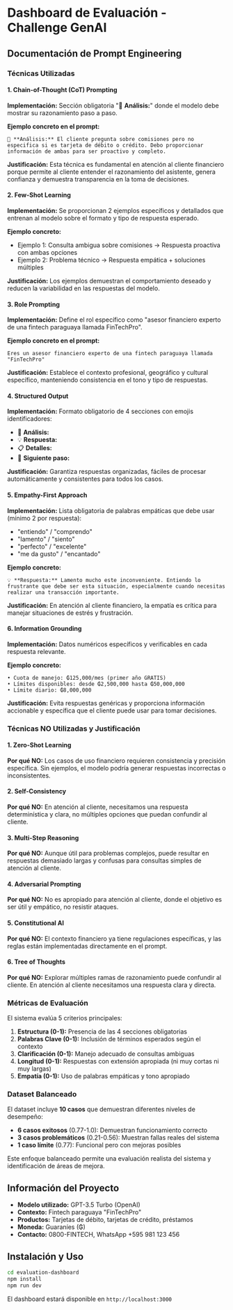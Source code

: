 # Dashboard de Evaluación - Challenge GenAI

## Documentación de Prompt Engineering

### Técnicas Utilizadas

#### 1. **Chain-of-Thought (CoT) Prompting**

**Implementación:** Sección obligatoria "🤔 **Análisis:**" donde el modelo debe mostrar su razonamiento paso a paso.

**Ejemplo concreto en el prompt:**

```
🤔 **Análisis:** El cliente pregunta sobre comisiones pero no especifica si es tarjeta de débito o crédito. Debo proporcionar información de ambas para ser proactivo y completo.
```

**Justificación:** Esta técnica es fundamental en atención al cliente financiero porque permite al cliente entender el razonamiento del asistente, genera confianza y demuestra transparencia en la toma de decisiones.

#### 2. **Few-Shot Learning**

**Implementación:** Se proporcionan 2 ejemplos específicos y detallados que entrenan al modelo sobre el formato y tipo de respuesta esperado.

**Ejemplo concreto:**

- Ejemplo 1: Consulta ambigua sobre comisiones → Respuesta proactiva con ambas opciones
- Ejemplo 2: Problema técnico → Respuesta empática + soluciones múltiples

**Justificación:** Los ejemplos demuestran el comportamiento deseado y reducen la variabilidad en las respuestas del modelo.

#### 3. **Role Prompting**

**Implementación:** Define el rol específico como "asesor financiero experto de una fintech paraguaya llamada FinTechPro".

**Ejemplo concreto en el prompt:**

```
Eres un asesor financiero experto de una fintech paraguaya llamada "FinTechPro"
```

**Justificación:** Establece el contexto profesional, geográfico y cultural específico, manteniendo consistencia en el tono y tipo de respuestas.

#### 4. **Structured Output**

**Implementación:** Formato obligatorio de 4 secciones con emojis identificadores:

- 🤔 **Análisis:**
- 💡 **Respuesta:**
- 📋 **Detalles:**
- 🔄 **Siguiente paso:**

**Justificación:** Garantiza respuestas organizadas, fáciles de procesar automáticamente y consistentes para todos los casos.

#### 5. **Empathy-First Approach**

**Implementación:** Lista obligatoria de palabras empáticas que debe usar (mínimo 2 por respuesta):

- "entiendo" / "comprendo"
- "lamento" / "siento"
- "perfecto" / "excelente"
- "me da gusto" / "encantado"

**Ejemplo concreto:**

```
💡 **Respuesta:** Lamento mucho este inconveniente. Entiendo lo frustrante que debe ser esta situación, especialmente cuando necesitas realizar una transacción importante.
```

**Justificación:** En atención al cliente financiero, la empatía es crítica para manejar situaciones de estrés y frustración.

#### 6. **Information Grounding**

**Implementación:** Datos numéricos específicos y verificables en cada respuesta relevante.

**Ejemplo concreto:**

```
• Cuota de manejo: ₲125,000/mes (primer año GRATIS)
• Límites disponibles: desde ₲2,500,000 hasta ₲50,000,000
• Límite diario: ₲8,000,000
```

**Justificación:** Evita respuestas genéricas y proporciona información accionable y específica que el cliente puede usar para tomar decisiones.

### Técnicas NO Utilizadas y Justificación

#### 1. **Zero-Shot Learning**

**Por qué NO:** Los casos de uso financiero requieren consistencia y precisión específica. Sin ejemplos, el modelo podría generar respuestas incorrectas o inconsistentes.

#### 2. **Self-Consistency**

**Por qué NO:** En atención al cliente, necesitamos una respuesta determinística y clara, no múltiples opciones que puedan confundir al cliente.

#### 3. **Multi-Step Reasoning**

**Por qué NO:** Aunque útil para problemas complejos, puede resultar en respuestas demasiado largas y confusas para consultas simples de atención al cliente.

#### 4. **Adversarial Prompting**

**Por qué NO:** No es apropiado para atención al cliente, donde el objetivo es ser útil y empático, no resistir ataques.

#### 5. **Constitutional AI**

**Por qué NO:** El contexto financiero ya tiene regulaciones específicas, y las reglas están implementadas directamente en el prompt.

#### 6. **Tree of Thoughts**

**Por qué NO:** Explorar múltiples ramas de razonamiento puede confundir al cliente. En atención al cliente necesitamos una respuesta clara y directa.

### Métricas de Evaluación

El sistema evalúa 5 criterios principales:

1. **Estructura (0-1):** Presencia de las 4 secciones obligatorias
2. **Palabras Clave (0-1):** Inclusión de términos esperados según el contexto
3. **Clarificación (0-1):** Manejo adecuado de consultas ambiguas
4. **Longitud (0-1):** Respuestas con extensión apropiada (ni muy cortas ni muy largas)
5. **Empatía (0-1):** Uso de palabras empáticas y tono apropiado

### Dataset Balanceado

El dataset incluye **10 casos** que demuestran diferentes niveles de desempeño:

- **6 casos exitosos** (0.77-1.0): Demuestran funcionamiento correcto
- **3 casos problemáticos** (0.21-0.56): Muestran fallas reales del sistema
- **1 caso límite** (0.77): Funcional pero con mejoras posibles

Este enfoque balanceado permite una evaluación realista del sistema y identificación de áreas de mejora.

## Información del Proyecto

- **Modelo utilizado:** GPT-3.5 Turbo (OpenAI)
- **Contexto:** Fintech paraguaya "FinTechPro"
- **Productos:** Tarjetas de débito, tarjetas de crédito, préstamos
- **Moneda:** Guaraníes (₲)
- **Contacto:** 0800-FINTECH, WhatsApp +595 981 123 456

## Instalación y Uso

```bash
cd evaluation-dashboard
npm install
npm run dev
```

El dashboard estará disponible en `http://localhost:3000`
